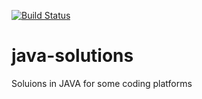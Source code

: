 [![Build Status](https://dev.azure.com/nikoo28/java-solutions/_apis/build/status/nikoo28.java-solutions?branchName=master)](https://dev.azure.com/nikoo28/java-solutions/_build/latest?definitionId=1&branchName=master)

# java-solutions
Soluions in JAVA for some coding platforms
